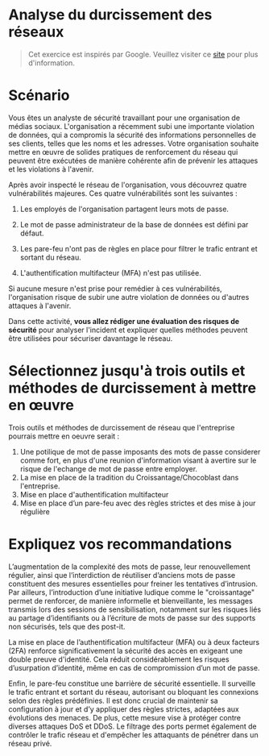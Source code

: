 # Analyse du durcissement des réseaux 

>  Cet exercice est inspirés par Google. Veuillez visiter ce <a href="https://www.coursera.org/professional-certificates/google-cybersecurity">site</a> pour plus d'information.

# Scénario

Vous êtes un analyste de sécurité travaillant pour une organisation de médias sociaux. L'organisation a récemment subi une importante violation de données, qui a compromis la sécurité des informations personnelles de ses clients, telles que les noms et les adresses. Votre organisation souhaite mettre en œuvre de solides pratiques de renforcement du réseau qui peuvent être exécutées de manière cohérente afin de prévenir les attaques et les violations à l'avenir.

Après avoir inspecté le réseau de l'organisation, vous découvrez quatre vulnérabilités majeures. Ces quatre vulnérabilités sont les suivantes :

1. Les employés de l'organisation partagent leurs mots de passe.

2. Le mot de passe administrateur de la base de données est défini par défaut.

3. Les pare-feu n'ont pas de règles en place pour filtrer le trafic entrant et sortant du réseau.

4. L'authentification multifacteur (MFA) n'est pas utilisée.

Si aucune mesure n'est prise pour remédier à ces vulnérabilités, l'organisation risque de subir une autre violation de données ou d'autres attaques à l'avenir.

Dans cette activité, **vous allez rédiger une évaluation des risques de sécurité** pour analyser l'incident et expliquer quelles méthodes peuvent être utilisées pour sécuriser davantage le réseau.

# Sélectionnez jusqu'à trois outils et méthodes de durcissement à mettre en œuvre

Trois  outils et  méthodes de durcissement de réseau que l'entreprise pourrais mettre en oeuvre serait :

1. Une potilique de mot de passe imposants des mots de passe considerer comme fort, en plus d'une reunion d'information visant à avertire sur le risque de l'echange de mot de passe entre employer.
2. La mise en place de la tradition du Croissantage/Chocoblast dans l'entreprise.
3. Mise en place d'authentification multifacteur 
4. Mise en place d’un pare-feu avec des règles strictes et des mise à jour régulière

# Expliquez vos recommandations

L’augmentation de la complexité des mots de passe, leur renouvellement régulier, ainsi que l’interdiction de réutiliser d’anciens mots de passe constituent des mesures essentielles pour freiner les tentatives d’intrusion. Par ailleurs, l’introduction d’une initiative ludique comme le "croissantage" permet de renforcer, de manière informelle et bienveillante, les messages transmis lors des sessions de sensibilisation, notamment sur les risques liés au partage d’identifiants ou à l’écriture de mots de passe sur des supports non sécurisés, tels que des post-it.

La mise en place de l’authentification multifacteur (MFA) ou à deux facteurs (2FA) renforce significativement la sécurité des accès en exigeant une double preuve d'identité. Cela réduit considérablement les risques d’usurpation d’identité, même en cas de compromission d’un mot de passe.

Enfin, le pare-feu constitue une barrière de sécurité essentielle. Il surveille le trafic entrant et sortant du réseau, autorisant ou bloquant les connexions selon des règles prédéfinies. Il est donc crucial de maintenir sa configuration à jour et d’y appliquer des règles strictes, adaptées aux évolutions des menaces. De plus, cette mesure vise à protéger contre diverses attaques DoS et DDoS. Le filtrage des ports permet également de contrôler le trafic réseau et d'empêcher les attaquants de pénétrer dans un réseau privé.